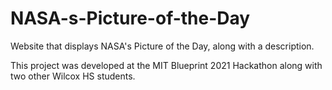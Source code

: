 # NASA-s-Picture-of-the-Day
Website that displays NASA's Picture of the Day, along with a description.

This project was developed at the MIT Blueprint 2021 Hackathon along with two other Wilcox HS students. 
